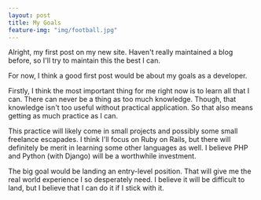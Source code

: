 ```yaml
---
layout: post
title: My Goals
feature-img: "img/football.jpg"
---
```

Alright, my first post on my new site. Haven't really maintained a blog before, so I'll try to maintain this the best I can.

For now, I think a good first post would be about my goals as a developer.

Firstly, I think the most important thing for me right now is to learn all that I can. There can never be a thing as too much knowledge. Though, that knowledge isn't too useful without practical application. So that also means getting as much practice as I can.

This practice will likely come in small projects and possibly some small freelance escapades. I think I'll focus on Ruby on Rails, but there will definitely be merit in learning some other languages as well. I believe PHP and Python (with Django) will be a worthwhile investment.

The big goal would be landing an entry-level position. That will give me the real world experience I so desperately need. I believe it will be difficult to land, but I believe that I can do it if I stick with it.
